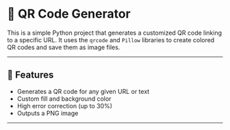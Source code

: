 # 🔳 QR Code Generator

This is a simple Python project that generates a customized QR code linking to a specific URL. It uses the `qrcode` and `Pillow` libraries to create colored QR codes and save them as image files.

---

## 📌 Features

- Generates a QR code for any given URL or text
- Custom fill and background color
- High error correction (up to 30%)
- Outputs a PNG image

---
